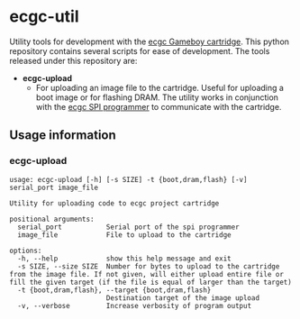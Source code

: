 # ecgc-util

Utility tools for development with the [ecgc Gameboy cartridge](https://efacdev.nl/pages/project/?name=ecgc).
This python repository contains several scripts for ease of development.
The tools released under this repository are:

- **ecgc-upload**
    - For uploading an image file to the cartridge. Useful for uploading a boot
    image or for flashing DRAM.
    The utility works in conjunction with the [ecgc SPI programmer](https://github.com/elialm/ecgc-spi-programmer)
    to communicate with the cartridge.

## Usage information

### ecgc-upload

```
usage: ecgc-upload [-h] [-s SIZE] -t {boot,dram,flash} [-v] serial_port image_file

Utility for uploading code to ecgc project cartridge

positional arguments:
  serial_port           Serial port of the spi programmer
  image_file            File to upload to the cartridge

options:
  -h, --help            show this help message and exit
  -s SIZE, --size SIZE  Number for bytes to upload to the cartridge from the image file. If not given, will either upload entire file or fill the given target (if the file is equal of larger than the target)
  -t {boot,dram,flash}, --target {boot,dram,flash}
                        Destination target of the image upload
  -v, --verbose         Increase verbosity of program output
```